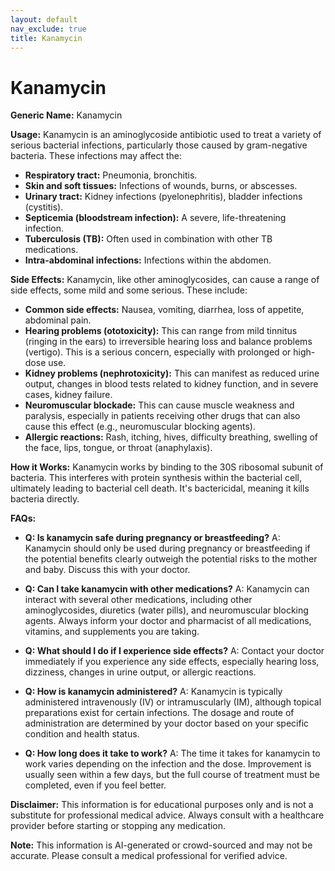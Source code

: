 ```yaml
---
layout: default
nav_exclude: true
title: Kanamycin
---
```


# Kanamycin

**Generic Name:** Kanamycin

**Usage:** Kanamycin is an aminoglycoside antibiotic used to treat a variety of serious bacterial infections, particularly those caused by gram-negative bacteria.  These infections may affect the:

* **Respiratory tract:** Pneumonia, bronchitis.
* **Skin and soft tissues:**  Infections of wounds, burns, or abscesses.
* **Urinary tract:**  Kidney infections (pyelonephritis), bladder infections (cystitis).
* **Septicemia (bloodstream infection):**  A severe, life-threatening infection.
* **Tuberculosis (TB):** Often used in combination with other TB medications.
* **Intra-abdominal infections:** Infections within the abdomen.


**Side Effects:** Kanamycin, like other aminoglycosides, can cause a range of side effects, some mild and some serious.  These include:

* **Common side effects:** Nausea, vomiting, diarrhea, loss of appetite, abdominal pain.
* **Hearing problems (ototoxicity):** This can range from mild tinnitus (ringing in the ears) to irreversible hearing loss and balance problems (vertigo).  This is a serious concern, especially with prolonged or high-dose use.
* **Kidney problems (nephrotoxicity):**  This can manifest as reduced urine output, changes in blood tests related to kidney function, and in severe cases, kidney failure.
* **Neuromuscular blockade:**  This can cause muscle weakness and paralysis, especially in patients receiving other drugs that can also cause this effect (e.g., neuromuscular blocking agents).
* **Allergic reactions:**  Rash, itching, hives, difficulty breathing, swelling of the face, lips, tongue, or throat (anaphylaxis).


**How it Works:** Kanamycin works by binding to the 30S ribosomal subunit of bacteria. This interferes with protein synthesis within the bacterial cell, ultimately leading to bacterial cell death.  It's bactericidal, meaning it kills bacteria directly.


**FAQs:**

* **Q: Is kanamycin safe during pregnancy or breastfeeding?** A: Kanamycin should only be used during pregnancy or breastfeeding if the potential benefits clearly outweigh the potential risks to the mother and baby.  Discuss this with your doctor.

* **Q: Can I take kanamycin with other medications?** A: Kanamycin can interact with several other medications, including other aminoglycosides, diuretics (water pills), and neuromuscular blocking agents. Always inform your doctor and pharmacist of all medications, vitamins, and supplements you are taking.

* **Q: What should I do if I experience side effects?** A:  Contact your doctor immediately if you experience any side effects, especially hearing loss, dizziness, changes in urine output, or allergic reactions.

* **Q: How is kanamycin administered?** A: Kanamycin is typically administered intravenously (IV) or intramuscularly (IM), although topical preparations exist for certain infections. The dosage and route of administration are determined by your doctor based on your specific condition and health status.

* **Q: How long does it take to work?** A: The time it takes for kanamycin to work varies depending on the infection and the dose.  Improvement is usually seen within a few days, but the full course of treatment must be completed, even if you feel better.

**Disclaimer:** This information is for educational purposes only and is not a substitute for professional medical advice. Always consult with a healthcare provider before starting or stopping any medication.


**Note:** This information is AI-generated or crowd-sourced and may not be accurate. Please consult a medical professional for verified advice.